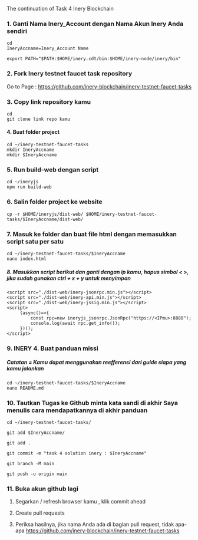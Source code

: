 The continuation of Task 4 Inery Blockchain
### 1. Ganti Nama Inery_Account dengan Nama Akun Inery Anda sendiri
```
cd
IneryAccname=Inery_Account Name
```
```
export PATH="$PATH:$HOME/inery.cdt/bin:$HOME/inery-node/inery/bin"
```
### 2. Fork Inery testnet faucet task repository
Go to Page :
https://github.com/inery-blockchain/inery-testnet-faucet-tasks

### 3. Copy link repository kamu
```
cd
git clone link repo kamu
```
#### 4. Buat folder project
```
cd ~/inery-testnet-faucet-tasks
mkdir IneryAccname
mkdir $IneryAccname
```

### 5. Run build-web dengan script 
```
cd ~/ineryjs
npm run build-web
```
### 6. Salin folder project ke website
```
cp -r $HOME/ineryjs/dist-web/ $HOME/inery-testnet-faucet-tasks/$IneryAccname/dist-web/
```
### 7. Masuk ke folder dan buat file html dengan memasukkan script satu per satu
```
cd ~/inery-testnet-faucet-tasks/$IneryAccname
nano index.html
```

##### 8. Masukkan script berikut dan ganti dengan ip kamu, hapus simbol < >, jika sudah gunakan ctrl + x + y untuk menyimpan
```
<script src="./dist-web/inery-jsonrpc.min.js"></script>
<script src="./dist-web/inery-api.min.js"></script>
<script src="./dist-web/inery-jssig.min.js"></script>
<script>
     (async()=>{
         const rpc=new ineryjs_jsonrpc.JsonRpc("https://<IPmu>:8888");
         console.log(await rpc.get_info());
     })();
</script>
```
### 9. INERY 4. Buat panduan missi 
##### Catatan = Kamu dapat menggunakan reefferensi  dari guide siapa yang kamu jalankan
```
cd ~/inery-testnet-faucet-tasks/$IneryAccname
nano README.md
```
### 10. Tautkan Tugas ke Github minta kata sandi di akhir Saya menulis cara mendapatkannya di akhir panduan
```
cd ~/inery-testnet-faucet-tasks/
```
```
git add $IneryAccname/
```
```
git add .
```
```
git commit -m "task 4 solution inery : $IneryAccname"
```
```
git branch -M main
```
```
git push -u origin main
```
### 11. Buka akun github lagi
1. Segarkan / refresh browser kamu , klik commit ahead
2. Create pull requests
  
3. Periksa hasilnya, jika nama Anda ada di bagian pull request, tidak apa-apa
https://github.com/inery-blockchain/inery-testnet-faucet-tasks
